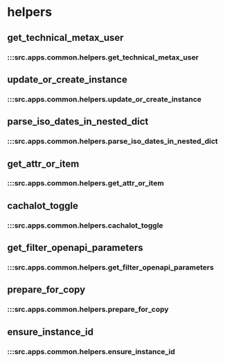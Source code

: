 # helpers

## get_technical_metax_user

### :::src.apps.common.helpers.get_technical_metax_user

## update_or_create_instance

### :::src.apps.common.helpers.update_or_create_instance

## parse_iso_dates_in_nested_dict

### :::src.apps.common.helpers.parse_iso_dates_in_nested_dict

## get_attr_or_item

### :::src.apps.common.helpers.get_attr_or_item

## cachalot_toggle

### :::src.apps.common.helpers.cachalot_toggle

## get_filter_openapi_parameters

### :::src.apps.common.helpers.get_filter_openapi_parameters

## prepare_for_copy

### :::src.apps.common.helpers.prepare_for_copy

## ensure_instance_id

### :::src.apps.common.helpers.ensure_instance_id

